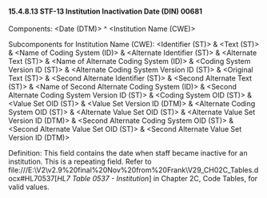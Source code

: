 #### 15.4.8.13 STF-13 Institution Inactivation Date (DIN) 00681

Components: &lt;Date (DTM)> ^ &lt;Institution Name (CWE)>

Subcomponents for Institution Name (CWE): &lt;Identifier (ST)> & &lt;Text (ST)> & &lt;Name of Coding System (ID)> & &lt;Alternate Identifier (ST)> & &lt;Alternate Text (ST)> & &lt;Name of Alternate Coding System (ID)> & &lt;Coding System Version ID (ST)> & &lt;Alternate Coding System Version ID (ST)> & &lt;Original Text (ST)> & &lt;Second Alternate Identifier (ST)> & &lt;Second Alternate Text (ST)> & &lt;Name of Second Alternate Coding System (ID)> & &lt;Second Alternate Coding System Version ID (ST)> & &lt;Coding System OID (ST)> & &lt;Value Set OID (ST)> & &lt;Value Set Version ID (DTM)> & &lt;Alternate Coding System OID (ST)> & &lt;Alternate Value Set OID (ST)> & &lt;Alternate Value Set Version ID (DTM)> & &lt;Second Alternate Coding System OID (ST)> & &lt;Second Alternate Value Set OID (ST)> & &lt;Second Alternate Value Set Version ID (DTM)>

Definition: This field contains the date when staff became inactive for an institution. This is a repeating field. Refer to file:///E:\V2\v2.9%20final%20Nov%20from%20Frank\V29_CH02C_Tables.docx#HL70537[_HL7 Table 0537 - Institution_] in Chapter 2C, Code Tables, for valid values.
